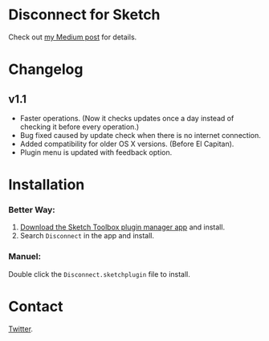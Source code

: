 # Disconnect for Sketch

Check out [my Medium post](https://medium.com/@einancunlu/disconnect-for-sketch-sketch-plugins-should-look-great-too-5668276a4014#.r7stxhjm7) for details.

# Changelog

## v1.1
- Faster operations. (Now it checks updates once a day instead of checking it before every operation.)
- Bug fixed caused by update check when there is no internet connection.
- Added compatibility for older OS X versions. (Before El Capitan).
- Plugin menu is updated with feedback option.

# Installation

### Better Way:
1. [Download the Sketch Toolbox plugin manager app](http://sketchtoolbox.com) and install.
2. Search `Disconnect` in the app and install.

### Manuel:
Double click the `Disconnect.sketchplugin` file to install.

# Contact

[Twitter](https://twitter.com/einancunlu).
